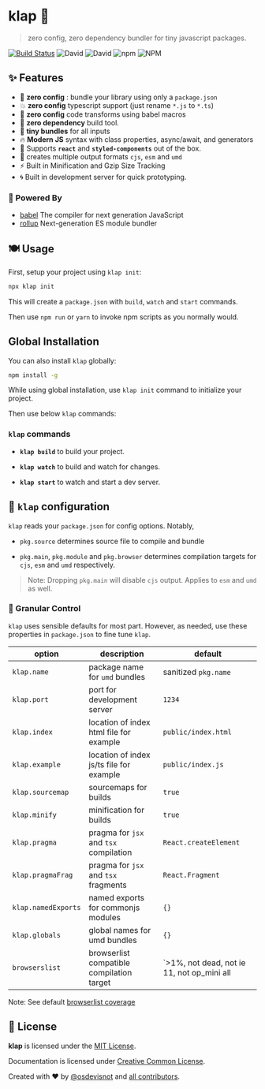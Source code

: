 # klap :clap:

> zero config, zero dependency bundler for tiny javascript packages.

[![Build Status](https://travis-ci.org/osdevisnot/klap.svg?branch=master)](https://travis-ci.org/osdevisnot/klap)
![David](https://img.shields.io/david/osdevisnot/klap)
![David](https://img.shields.io/david/dev/osdevisnot/klap)
![npm](https://img.shields.io/npm/v/klap)
![NPM](https://img.shields.io/npm/l/klap)

## :sparkles: Features

- :tada: **zero config** : bundle your library using only a `package.json`
- :boom: **zero config** typescript support (just rename `*.js` to `*.ts`)
- :star2: **zero config** code transforms using babel macros
- :rocket: **zero dependency** build tool.
- :haircut: **tiny bundles** for all inputs
- :fire: **Modern JS** syntax with class properties, async/await, and generators
- :confetti_ball: Supports **`react`** and **`styled-components`** out of the box.
- :octopus: creates multiple output formats `cjs`, `esm` and `umd`
- :zap: Built in Minification and Gzip Size Tracking
- :cyclone: Built in development server for quick prototyping.

### :muscle: Powered By

- [babel](https://babeljs.io) The compiler for next generation JavaScript
- [rollup](https://rollupjs.org) Next-generation ES module bundler

## :plate_with_cutlery: Usage

First, setup your project using `klap init`:

```bash
npx klap init
```

This will create a `package.json` with `build`, `watch` and `start` commands.

Then use `npm run` or `yarn` to invoke npm scripts as you normally would.

## Global Installation

You can also install `klap` globally:

```bash
npm install -g
```

While using global installation, use `klap init` command to initialize your project.

Then use below `klap` commands:

### `klap` commands

- **`klap build`** to build your project.

- **`klap watch`** to build and watch for changes.

- **`klap start`** to watch and start a dev server.

## :anger: `klap` configuration

`klap` reads your `package.json` for config options. Notably,

- `pkg.source` determines source file to compile and bundle

- `pkg.main`, `pkg.module` and `pkg.browser` determines compilation targets for `cjs`, `esm` and `umd` respectively.

> Note: Dropping `pkg.main` will disable `cjs` output. Applies to `esm` and `umd` as well.

### :trident: Granular Control

`klap` uses sensible defaults for most part. However, as needed, use these properties in `package.json` to fine tune `klap`.

| option              | description                               | default                                    |
| ------------------- | ----------------------------------------- | ------------------------------------------ |
| `klap.name`         | package name for `umd` bundles            | sanitized `pkg.name`                       |
| `klap.port`         | port for development server               | `1234`                                     |
| `klap.index`        | location of index html file for example   | `public/index.html`                        |
| `klap.example`      | location of index js/ts file for example  | `public/index.js`                          |
| `klap.sourcemap`    | sourcemaps for builds                     | `true`                                     |
| `klap.minify`       | minification for builds                   | `true`                                     |
| `klap.pragma`       | pragma for `jsx` and `tsx` compilation    | `React.createElement`                      |
| `klap.pragmaFrag`   | pragma for `jsx` and `tsx` fragments      | `React.Fragment`                           |
| `klap.namedExports` | named exports for commonjs modules        | `{}`                                       |
| `klap.globals`      | global names for umd bundles              | `{}`                                       |
| `browserslist`      | browserlist compatible compilation target | `>1%, not dead, not ie 11, not op_mini all |

Note: See default [browserlist coverage](https://browserl.ist/?q=%3E1%25%2C+not+dead%2C+not+ie+11%2C+not+op_mini+all)

## :clinking_glasses: License

**klap** is licensed under the [MIT License](http://opensource.org/licenses/MIT).

Documentation is licensed under [Creative Common License](http://creativecommons.org/licenses/by/4.0/).

Created with ♥ by [@osdevisnot](https://github.com/osdevisnot) and [all contributors](https://github.com/osdevisnot/klap/graphs/contributors).
